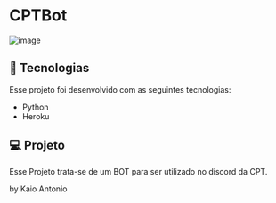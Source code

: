 # CPTBot


![image](https://user-images.githubusercontent.com/75454785/137607652-0b066003-da03-461a-abe4-46200df53116.png)


## 🚀 Tecnologias

Esse projeto foi desenvolvido com as seguintes tecnologias:

- Python
- Heroku

## 💻 Projeto

Esse Projeto trata-se de um BOT para ser utilizado no discord da CPT.

by Kaio Antonio

